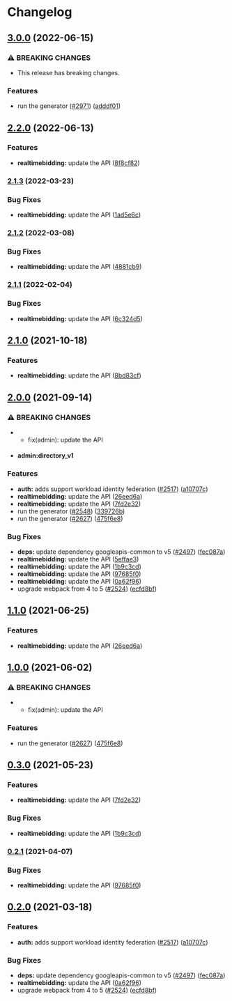 # Changelog

## [3.0.0](https://github.com/googleapis/google-api-nodejs-client/compare/realtimebidding-v2.2.0...realtimebidding-v3.0.0) (2022-06-15)


### ⚠ BREAKING CHANGES

* This release has breaking changes.

### Features

* run the generator ([#2971](https://github.com/googleapis/google-api-nodejs-client/issues/2971)) ([adddf01](https://github.com/googleapis/google-api-nodejs-client/commit/adddf018e7cb73adab7341053dd80d72c5a6248d))

## [2.2.0](https://github.com/googleapis/google-api-nodejs-client/compare/realtimebidding-v2.1.3...realtimebidding-v2.2.0) (2022-06-13)


### Features

* **realtimebidding:** update the API ([8f8cf82](https://github.com/googleapis/google-api-nodejs-client/commit/8f8cf82014b5c849af58a5fadabe410fea7d5ab7))

### [2.1.3](https://github.com/googleapis/google-api-nodejs-client/compare/realtimebidding-v2.1.2...realtimebidding-v2.1.3) (2022-03-23)


### Bug Fixes

* **realtimebidding:** update the API ([1ad5e6c](https://github.com/googleapis/google-api-nodejs-client/commit/1ad5e6c547c8a48852bbd856b4823f92c80505cc))

### [2.1.2](https://github.com/googleapis/google-api-nodejs-client/compare/realtimebidding-v2.1.1...realtimebidding-v2.1.2) (2022-03-08)


### Bug Fixes

* **realtimebidding:** update the API ([4881cb9](https://github.com/googleapis/google-api-nodejs-client/commit/4881cb9c4fccdd27aa86bd4f17d4f3b66bf2e308))

### [2.1.1](https://github.com/googleapis/google-api-nodejs-client/compare/realtimebidding-v2.1.0...realtimebidding-v2.1.1) (2022-02-04)


### Bug Fixes

* **realtimebidding:** update the API ([6c324d5](https://github.com/googleapis/google-api-nodejs-client/commit/6c324d50beeb2055a729adab342a101b02f70d28))

## [2.1.0](https://www.github.com/googleapis/google-api-nodejs-client/compare/realtimebidding-v2.0.0...realtimebidding-v2.1.0) (2021-10-18)


### Features

* **realtimebidding:** update the API ([8bd83cf](https://www.github.com/googleapis/google-api-nodejs-client/commit/8bd83cfff36181f6290d9f1b65230f9a1a91666e))

## [2.0.0](https://www.github.com/googleapis/google-api-nodejs-client/compare/realtimebidding-v1.1.0...realtimebidding-v2.0.0) (2021-09-14)


### ⚠ BREAKING CHANGES

* * fix(admin): update the API
* #### admin:directory_v1

### Features

* **auth:** adds support workload identity federation ([#2517](https://www.github.com/googleapis/google-api-nodejs-client/issues/2517)) ([a10707c](https://www.github.com/googleapis/google-api-nodejs-client/commit/a10707c477759e7c9ef6360a2fe800856fb600c1))
* **realtimebidding:** update the API ([26eed6a](https://www.github.com/googleapis/google-api-nodejs-client/commit/26eed6a46104bf73d58cbf7dd56610e3a5ddf1b8))
* **realtimebidding:** update the API ([7fd2e32](https://www.github.com/googleapis/google-api-nodejs-client/commit/7fd2e327d7d59622312bc9b1b2e084f21a169291))
* run the generator ([#2548](https://www.github.com/googleapis/google-api-nodejs-client/issues/2548)) ([339726b](https://www.github.com/googleapis/google-api-nodejs-client/commit/339726b5310e7ea5437e15642cb899c215127f8f))
* run the generator ([#2627](https://www.github.com/googleapis/google-api-nodejs-client/issues/2627)) ([475f6e8](https://www.github.com/googleapis/google-api-nodejs-client/commit/475f6e87bce7f2a95986d4c2859ff6104e841167))


### Bug Fixes

* **deps:** update dependency googleapis-common to v5 ([#2497](https://www.github.com/googleapis/google-api-nodejs-client/issues/2497)) ([fec087a](https://www.github.com/googleapis/google-api-nodejs-client/commit/fec087abcf3d994dd41c3ffa0a0c12b1f9f09dae))
* **realtimebidding:** update the API ([5effae3](https://www.github.com/googleapis/google-api-nodejs-client/commit/5effae3eac9f9358b1137c05c51335b94b9dcba4))
* **realtimebidding:** update the API ([1b9c3cd](https://www.github.com/googleapis/google-api-nodejs-client/commit/1b9c3cdec87f95f63ef8ca309b05b15d1e057c41))
* **realtimebidding:** update the API ([97685f0](https://www.github.com/googleapis/google-api-nodejs-client/commit/97685f02dcd9ae789c0bb0d0147b7de2359508be))
* **realtimebidding:** update the API ([0a62f96](https://www.github.com/googleapis/google-api-nodejs-client/commit/0a62f968508eeb1c21949af07b7ffcdfff59dfed))
* upgrade webpack from 4 to 5  ([#2524](https://www.github.com/googleapis/google-api-nodejs-client/issues/2524)) ([ecfd8bf](https://www.github.com/googleapis/google-api-nodejs-client/commit/ecfd8bfcd06e1beabff7ec9a8c4000222379eb8d))

## [1.1.0](https://www.github.com/googleapis/google-api-nodejs-client/compare/realtimebidding-v1.0.0...realtimebidding-v1.1.0) (2021-06-25)


### Features

* **realtimebidding:** update the API ([26eed6a](https://www.github.com/googleapis/google-api-nodejs-client/commit/26eed6a46104bf73d58cbf7dd56610e3a5ddf1b8))

## [1.0.0](https://www.github.com/googleapis/google-api-nodejs-client/compare/realtimebidding-v0.3.0...realtimebidding-v1.0.0) (2021-06-02)


### ⚠ BREAKING CHANGES

* * fix(admin): update the API

### Features

* run the generator ([#2627](https://www.github.com/googleapis/google-api-nodejs-client/issues/2627)) ([475f6e8](https://www.github.com/googleapis/google-api-nodejs-client/commit/475f6e87bce7f2a95986d4c2859ff6104e841167))

## [0.3.0](https://www.github.com/googleapis/google-api-nodejs-client/compare/realtimebidding-v0.2.1...realtimebidding-v0.3.0) (2021-05-23)


### Features

* **realtimebidding:** update the API ([7fd2e32](https://www.github.com/googleapis/google-api-nodejs-client/commit/7fd2e327d7d59622312bc9b1b2e084f21a169291))


### Bug Fixes

* **realtimebidding:** update the API ([1b9c3cd](https://www.github.com/googleapis/google-api-nodejs-client/commit/1b9c3cdec87f95f63ef8ca309b05b15d1e057c41))

### [0.2.1](https://www.github.com/googleapis/google-api-nodejs-client/compare/realtimebidding-v0.2.0...realtimebidding-v0.2.1) (2021-04-07)


### Bug Fixes

* **realtimebidding:** update the API ([97685f0](https://www.github.com/googleapis/google-api-nodejs-client/commit/97685f02dcd9ae789c0bb0d0147b7de2359508be))

## [0.2.0](https://www.github.com/googleapis/google-api-nodejs-client/compare/realtimebidding-v0.1.0...realtimebidding-v0.2.0) (2021-03-18)


### Features

* **auth:** adds support workload identity federation ([#2517](https://www.github.com/googleapis/google-api-nodejs-client/issues/2517)) ([a10707c](https://www.github.com/googleapis/google-api-nodejs-client/commit/a10707c477759e7c9ef6360a2fe800856fb600c1))


### Bug Fixes

* **deps:** update dependency googleapis-common to v5 ([#2497](https://www.github.com/googleapis/google-api-nodejs-client/issues/2497)) ([fec087a](https://www.github.com/googleapis/google-api-nodejs-client/commit/fec087abcf3d994dd41c3ffa0a0c12b1f9f09dae))
* **realtimebidding:** update the API ([0a62f96](https://www.github.com/googleapis/google-api-nodejs-client/commit/0a62f968508eeb1c21949af07b7ffcdfff59dfed))
* upgrade webpack from 4 to 5  ([#2524](https://www.github.com/googleapis/google-api-nodejs-client/issues/2524)) ([ecfd8bf](https://www.github.com/googleapis/google-api-nodejs-client/commit/ecfd8bfcd06e1beabff7ec9a8c4000222379eb8d))
